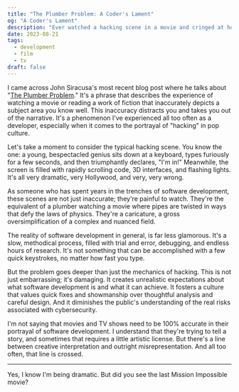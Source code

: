 ```yaml
---
title: "The Plumber Problem: A Coder's Lament"
og: "A Coder's Lament"
description: "Ever watched a hacking scene in a movie and cringed at how unrealistic it was? As someone who has spent years in the trenches of software development, these scenes are not just inaccurate; they're painful to watch. They're a caricature, a gross oversimplification of a complex and nuanced field."
date: 2023-08-21
tags:
  - development
  - film
  - tv
draft: false
---
```



I came across John Siracusa's most recent blog post where he talks about "[The Plumber Problem](https://hypercritical.co/2023/08/18/the-plumber-problem)." It's a phrase that describes the experience of watching a movie or reading a work of fiction that inaccurately depicts a subject area you know well. This inaccuracy distracts you and takes you out of the narrative. It's a phenomenon I've experienced all too often as a developer, especially when it comes to the portrayal of "hacking" in pop culture.

Let's take a moment to consider the typical hacking scene. You know the one: a young, bespectacled genius sits down at a keyboard, types furiously for a few seconds, and then triumphantly declares, "I'm in!" Meanwhile, the screen is filled with rapidly scrolling code, 3D interfaces, and flashing lights. It's all very dramatic, very Hollywood, and very, very wrong.

As someone who has spent years in the trenches of software development, these scenes are not just inaccurate; they're painful to watch. They're the equivalent of a plumber watching a movie where pipes are twisted in ways that defy the laws of physics. They're a caricature, a gross oversimplification of a complex and nuanced field.

The reality of software development in general, is far less glamorous. It's a slow, methodical process, filled with trial and error, debugging, and endless hours of research. It's not something that can be accomplished with a few quick keystrokes, no matter how fast you type.

But the problem goes deeper than just the mechanics of hacking. This is not just embarrassing; it's damaging. It creates unrealistic expectations about what software development is and what it can achieve. It fosters a culture that values quick fixes and showmanship over thoughtful analysis and careful design. And it diminishes the public's understanding of the real risks associated with cybersecurity.

I'm not saying that movies and TV shows need to be 100% accurate in their portrayal of software development. I understand that they're trying to tell a story, and sometimes that requires a little artistic license. But there's a line between creative interpretation and outright misrepresentation. And all too often, that line is crossed.

---

Yes, I know I'm being dramatic. But did you see the last Mission Impossible movie?